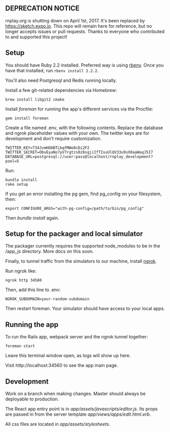 ## DEPRECATION NOTICE

rnplay.org is shutting down on April 1st, 2017. It's been replaced by https://sketch.expo.io. This repo will remain here for reference, but no longer accepts issues or pull requests. Thanks to everyone who contributed to and supported this project!

## Setup

You should have Ruby 2.2 installed. Preferred way is using [rbenv](https://github.com/sstephenson/rbenv). Once you have that installed, run ```rbenv install 2.2.2```.

You'll also need Postgresql and Redis running locally.

Install a few git-related dependencies via Homebrew:

```
brew install libgit2 cmake
```

Install *foreman* for running the app's different services via the Procfile:

```
gem install foreman
```

Create a file named .env, with the following contents. Replace the database and ngrok placeholder values with your own. The twitter keys are for development and don't require customization.

```
TWITTER_KEY=T34JvmHO6BTLbqfMWo0cDi2F2
TWITTER_SECRET=ObvEyaNo7yV7rgtzs0z8sqjiIfTIsuUlQV33u9sX0aaWaqJ5I7
DATABASE_URL=postgresql://user:pass@localhost/rnplay_development?pool=5
```

Run:

```
bundle install
rake setup
```

If you get an error installing the pg gem, find pg_config on your filesystem, then:

```
export CONFIGURE_ARGS="with-pg-config=/path/to/bin/pg_config"
```

Then *bundle install* again.

## Setup for the packager and local simulator

The packager currently requires the supported node_modules to be in the /app_js directory. More docs on this soon.

Finally, to tunnel traffic from the simulators to our machine, install [ngrok](http://ngrok.com).

Run ngrok like:

```
ngrok http 34580
```

Then, add this line to .env:

```
NGROK_SUBDOMAIN=your-random-subdomain
```

Then restart foreman. Your simulator should have access to your local apps.

## Running the app

To run the Rails app, webpack server and the ngrok tunnel together:

```
foreman start
```

Leave this terminal window open, as logs will show up here.

Visit http://localhost:34560 to see the app main page.

## Development

Work on a branch when making changes. Master should always be deployable to production.

The React app entry point is in *app/assets/javascripts/editor.js*. Its props are passed in from the server template *app/views/apps/edit.html.erb*.

All css files are located in *app/assets/stylesheets*.

